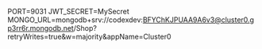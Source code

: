 PORT=9031
JWT_SECRET=MySecret
MONGO_URL=mongodb+srv://codexdev:BFYChKJPUAA9A6v3@cluster0.gp3rr6r.mongodb.net/Shop?retryWrites=true&w=majority&appName=Cluster0
